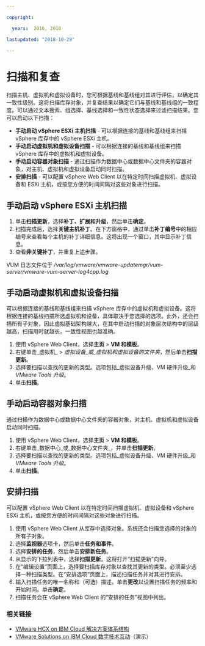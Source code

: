```yaml
---

copyright:

  years:  2016, 2018

lastupdated: "2018-10-29"

---
```


# 扫描和复查

扫描主机、虚拟机和虚拟设备时，您可根据基线和基线组对其进行评估，以确定其一致性级别。这将扫描库存对象，并复查结果以确定它们与基线和基线组的一致程度。可以通过文本搜索、组选择、基线选择和一致性状态选择来过滤扫描结果。您可以启动以下扫描：
*	**手动启动 vSphere ESXi 主机扫描** - 可以根据连接的基线和基线组来扫描 vSphere 库存中的 vSphere ESXi 主机。
*	**手动启动虚拟机和虚拟设备扫描** - 可以根据连接的基线和基线组来扫描 vSphere 库存中的虚拟机和虚拟设备。
*	**手动启动容器对象扫描** - 通过扫描作为数据中心或数据中心文件夹的容器对象，对主机、虚拟机和虚拟设备启动同时扫描。
*	**安排扫描** - 可以配置 vSphere Web Client 以在特定时间扫描虚拟机、虚拟设备和 ESXi 主机，或按您方便的时间间隔对这些对象进行扫描。

## 手动启动 vSphere ESXi 主机扫描

1. 单击**扫描更新**，选择**补丁、扩展和升级**，然后单击**确定**。
2. 扫描完成后，选择**关键主机补丁**。在下方窗格中，通过单击**补丁编号**中的相应编号来查看每个主机的补丁详细信息。这将出现一个窗口，其中显示补丁信息。
3. 查看**非关键补丁**，并重复上述步骤。

  VUM 日志文件位于 _/var/log/vmware/vmware-updatemgr/vum-server/vmware-vum-server-log4cpp.log_

## 手动启动虚拟机和虚拟设备扫描

可以根据连接的基线和基线组来扫描 vSphere 库存中的虚拟机和虚拟设备。这将根据连接的基线扫描所选虚拟机和设备，具体取决于您选择的选项。此外，还会扫描所有子对象，因此虚拟基础架构越大，在其中启动扫描的对象层次结构中的层级越高，扫描用时就越长，一致性视图也越准确。

1.	使用 vSphere Web Client，选择**主页** > **VM 和模板**。
2.	右键单击_虚拟机_ > _虚拟设备_或_虚拟机和虚拟设备的文件夹_，然后单击**扫描更新**。
3.	选择要扫描以查找的更新的类型。选项包括_虚拟设备升级、VM 硬件升级_和 _VMware Tools 升级_。
4.	单击**扫描**。

##	手动启动容器对象扫描

通过扫描作为数据中心或数据中心文件夹的容器对象，对主机、虚拟机和虚拟设备启动同时扫描。
1.	使用 vSphere Web Client，选择**主页** > **VM 和模板**。
2.	右键单击_数据中心_或_数据中心文件夹_，并单击**扫描更新**。
3.	选择要扫描以查找的更新的类型。选项包括_虚拟设备升级、VM 硬件升级_和 _VMware Tools 升级_。
4.	单击**扫描**。

##	安排扫描

可以配置 vSphere Web Client 以在特定时间扫描虚拟机、虚拟设备和 vSphere ESXi 主机，或按您方便的时间间隔对这些对象进行扫描。

1.	使用 vSphere Web Client 从库存中选择对象。系统还会扫描您选择的对象的所有子对象。
2.	选择**监视器**选项卡，然后单击**任务和事件**。
3.	选择**安排的任务**，然后单击**安排新任务**。
4.	从显示的下拉列表中，选择**扫描更新**。这将打开“扫描更新”向导。
5.	在“编辑设置”页面上，选择要扫描库存对象以查找其更新的类型。必须至少选择一种扫描类型。在“安排选项”页面上，描述扫描任务并对其进行安排。
6.	输入扫描任务的唯一名称和（可选）描述。单击**更改**以设置扫描任务的频率和开始时间。单击**确定**。
7.	扫描任务会在 vSphere Web Client 的“安排的任务”视图中列出。

### 相关链接

* [VMware HCX on IBM Cloud 解决方案体系结构](https://www.ibm.com/cloud/garage/files/HCX_Architecture_Design.pdf)
* [VMware Solutions on IBM Cloud 数字技术互动](https://ibm-dte.mybluemix.net/ibm-vmware)（演示）
